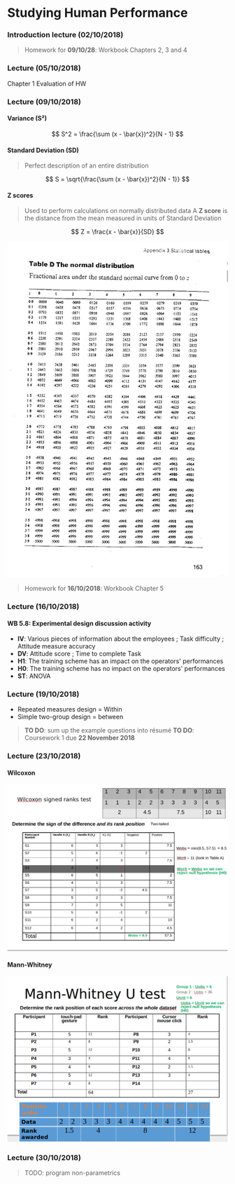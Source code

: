 # Studying Human Performance

### Introduction lecture (02/10/2018)

> Homework for **09/10/28**:  Workbook Chapters 2, 3 and 4

### Lecture (05/10/2018)

Chapter 1 Evaluation of HW

### Lecture (09/10/2018)

#### Variance (S²)

$$
S^2 = \frac{\sum (x - \bar{x})^2}{N - 1}
$$

#### Standard Deviation (SD)

> Perfect description of an entire distribution

$$
S = \sqrt{\frac{\sum (x - \bar{x})^2}{N - 1}}
$$

#### Z scores

> Used to perform calculations on normally distributed data
> A **Z score** is the distance from the mean measured in units of Standard Deviation

$$
Z = \frac{x - \bar{x}}{SD}
$$

![Table Z scores](img/tableDZ.jpg)

> Homework for **16/10/2018**: Workbook Chapter 5

### Lecture (16/10/2018)

#### WB 5.8: Experimental design discussion activity

- **IV**: Various pieces of information about the employees ; Task difficulty ; Attitude measure accuracy
- **DV**: Attitude score ; Time to complete Task
- **H1**: The training scheme has an impact on the operators' performances
- **H0**: The training scheme has no impact on the operators' performances
- **ST**: ANOVA

### Lecture (19/10/2018)

- Repeated measures design = Within
- Simple two-group design = between

> **TO DO**: sum up the example questions into résumé
> **TO DO**: Coursework 1 due **22 November 2018**

### Lecture (23/10/2018)

#### Wilcoxon

![Wilcoxon](img/Wilcoxon.png)

#### Mann-Whitney

![Mann-Whitney](img/mann-whitney*.png)

### Lecture (30/10/2018)

> TODO: program non-parametrics
